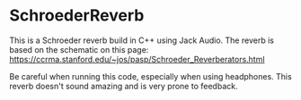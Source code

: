 # SchroederReverb

This is a Schroeder reverb build in C++ using Jack Audio. The reverb is based on the schematic on this page: https://ccrma.stanford.edu/~jos/pasp/Schroeder_Reverberators.html

Be careful when running this code, especially when using headphones. This reverb doesn't sound amazing and is very prone to feedback.
